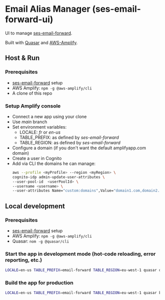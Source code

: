 # Email Alias Manager (ses-email-forward-ui)

UI to manage [ses-email-forward](https://github.com/DanielMuller/ses-email-forward).

Built with [Quasar](https://quasar.dev/) and [AWS-Amplify](https://docs.amplify.aws/).

## Host & Run
### Prerequisites
* [ses-email-forward](https://github.com/DanielMuller/ses-email-forward) setup
* AWS Amplify: `npm -g @aws-amplify/cli`
* A clone of this repo

### Setup Amplify console
* Connect a new app using your clone
* Use _main_ branch
* Set environment variables:
  * LOCALE: _fr_ or _en-us_
  * TABLE_PREFIX: as defined by _ses-email-forward_
  * TABLE_REGION: as defined by _ses-email-forward_
* Configure a domain (if you don't want the default amplifyapp.com domain)
* Create a user in Cognito
* Add via CLI the domains he can manage:
  ```bash
  aws --profile <myProfile> --region <myRegion> \
  cognito-idp admin-update-user-attributes \
  --user-pool-id  <userPoolId> \
  --username <username> \
  --user-attributes Name="custom:domains",Value="domain1.com,domain2.com,domain3.com"
  ```

## Local development
### Prerequisites
* [ses-email-forward](https://github.com/DanielMuller/ses-email-forward) setup
* AWS Amplify: `npm -g @aws-amplify/cli`
* Quasar: `nom -g @quasar/cli`

### Start the app in development mode (hot-code reloading, error reporting, etc.)
```bash
LOCALE=en-us TABLE_PREFIX=email-forward TABLE_REGION=eu-west-1 quasar dev
```

### Build the app for production
```bash
LOCALE=en-us TABLE_PREFIX=email-forward TABLE_REGION=eu-west-1 quasar build
```
